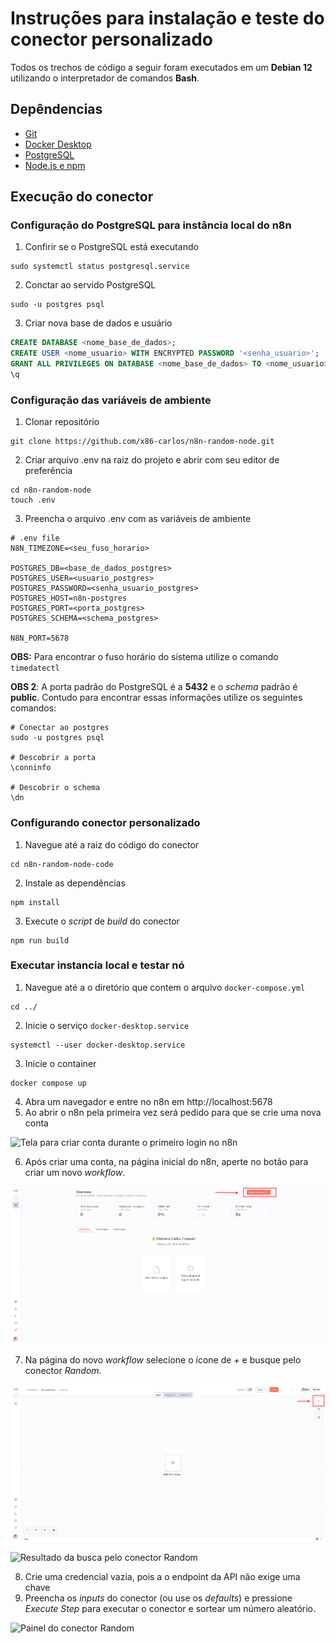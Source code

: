 # Instruções para instalação e teste do conector personalizado

Todos os trechos de código a seguir foram executados em um **Debian 12** utilizando o interpretador de comandos **Bash**.

## Depêndencias

- [Git](https://git-scm.com/downloads)
- [Docker Desktop](https://docs.docker.com/get-started/get-docker/)
- [PostgreSQL](https://www.postgresql.org/download/)
- [Node.js e npm](https://nodejs.org/en/download)

## Execução do conector

### Configuração do PostgreSQL para instância local do n8n

1. Confirir se o PostgreSQL está executando

```console
sudo systemctl status postgresql.service
```

2. Conctar ao servido PostgreSQL

```console
sudo -u postgres psql
```

3. Criar nova base de dados e usuário

```sql
CREATE DATABASE <nome_base_de_dados>;
CREATE USER <nome_usuario> WITH ENCRYPTED PASSWORD '<senha_usuario>';
GRANT ALL PRIVILEGES ON DATABASE <nome_base_de_dados> TO <nome_usuario>;
\q
```

### Configuração das variáveis de ambiente

1. Clonar repositório

```console
git clone https://github.com/x86-carlos/n8n-random-node.git
```

2. Criar arquivo .env na raiz do projeto e abrir com seu editor de preferência

```console
cd n8n-random-node
touch .env
```
3. Preencha o arquivo .env com as variáveis de ambiente

```console
# .env file
N8N_TIMEZONE=<seu_fuso_horario>

POSTGRES_DB=<base_de_dados_postgres>
POSTGRES_USER=<usuario_postgres>
POSTGRES_PASSWORD=<senha_usuario_postgres>
POSTGRES_HOST=n8n-postgres
POSTGRES_PORT=<porta_postgres>
POSTGRES_SCHEMA=<schema_postgres>

N8N_PORT=5678
```
**OBS:** Para encontrar o fuso horário do sistema utilize o comando ``timedatectl``

**OBS 2**: A porta padrão do PostgreSQL é a **5432** e o *schema* padrão é **public**. Contudo para encontrar essas informações utilize os seguintes comandos: 

```console
# Conectar ao postgres
sudo -u postgres psql

# Descobrir a porta
\conninfo

# Descobrir o schema
\dn
```
### Configurando conector personalizado

1. Navegue até a raiz do código do conector

```console
cd n8n-random-node-code
```
2. Instale as dependências

```console
npm install
```
3. Execute o *script* de *build* do conector

```console
npm run build
```
### Executar instancia local e testar nó

1. Navegue até a o diretório que contem o arquivo ``docker-compose.yml``

```console
cd ../
```
2. Inicie o serviço ``docker-desktop.service``

```console
systemctl --user docker-desktop.service
```

3. Inicie o container

```console
docker compose up
```
4. Abra um navegador e entre no n8n em http://localhost:5678
5. Ao abrir o n8n pela primeira vez será pedido para que se crie uma nova conta

![Tela para criar conta durante o primeiro login no n8n](./asssets/n8n-image-01.png "Página para criar conta")

6. Após criar uma conta, na página inicial do n8n, aperte no botão para criar um novo *workflow*.

![Dashboard do n8n](./assets/n8n-image-02.png "Página inicial do n8n")

7. Na página do novo *workflow* selecione o ícone de *+* e busque pelo conector *Random*.

![Novo workflow vazio](./assets/n8n-image-03.png "Novo Workflow vazio")

![Resultado da busca pelo conector *Random*](./assets/n8n-image-4.png "Busca pelo conector implementado")

8. Crie uma credencial vazia, pois a o endpoint da API não exige uma chave
9. Preencha os *inputs* do conector (ou use os *defaults*) e pressione *Execute Step* para executar o conector e sortear um número aleatório.

![Painel do conector Random](./assests/n8n-image-05.png "Teste do conector")
